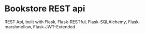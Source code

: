 # Bookstore REST api

REST Api, built with Flask, Flask-RESTful, Flask-SQLAlchemy, Flask-marshmellow, Flask-JWT-Extended